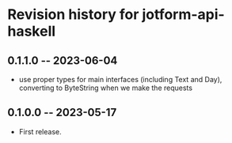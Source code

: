 # Revision history for jotform-api-haskell

## 0.1.1.0 -- 2023-06-04

* use proper types for main interfaces (including Text and Day), converting to
  ByteString when we make the requests

## 0.1.0.0 -- 2023-05-17

* First release.
